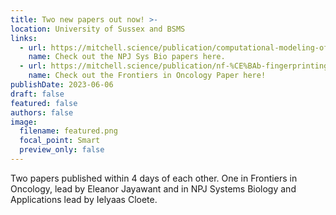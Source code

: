 ```yaml
---
title: Two new papers out now! >-
location: University of Sussex and BSMS
links:
  - url: https://mitchell.science/publication/computational-modeling-of-dlbcl-predicts-response-to-bh3-mimetics/
    name: Check out the NPJ Sys Bio papers here.
  - url: https://mitchell.science/publication/nf-%CE%BAb-fingerprinting-reveals-heterogeneous-nf-%CE%BAb-composition-in-diffuse-large-b-cell-lymphoma/
    name: Check out the Frontiers in Oncology Paper here!
publishDate: 2023-06-06
draft: false
featured: false
authors: false
image:
  filename: featured.png
  focal_point: Smart
  preview_only: false
---
```

Two papers published within 4 days of each other. One in Frontiers in Oncology, lead by Eleanor Jayawant and in NPJ Systems Biology and Applications lead by Ielyaas Cloete.
